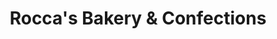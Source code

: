 ---
title: "Rocca's Bakery & Confections"
url: /ramseur/roccas-bakery-und-confections/
shop: Bäckerei
---